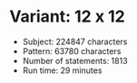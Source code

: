 # Variant: 12 x 12

<!-- %% svg-grid: none -->

* Subject: 224847 characters
* Pattern: 63780 characters
* Number of statements: 1813
* Run time: 29 minutes

